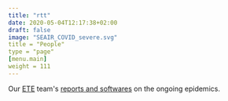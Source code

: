 ```yaml
---
title: "rtt"
date: 2020-05-04T12:17:38+02:00
draft: false
image: "SEAIR_COVID_severe.svg"
title = "People"
type = "page"
[menu.main]
weight = 111
---
```


Our [ETE](https://www.mivegec.ird.fr/fr/contact/160-francais/equipes/1205-ete) team's [reports and softwares](http://covid-ete.ouvaton.org/index_en.html) on the ongoing epidemics. 

